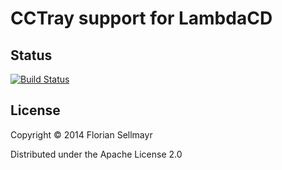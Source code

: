 # CCTray support for LambdaCD


## Status

[![Build Status](https://travis-ci.org/flosell/lambdacd-cctray.svg)](https://travis-ci.org/flosell/lambdacd-cctray)

## License

Copyright © 2014 Florian Sellmayr

Distributed under the Apache License 2.0
